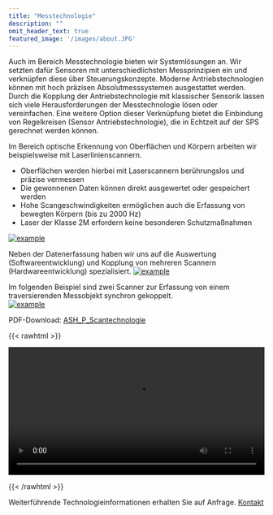 ```yaml
---
title: "Messtechnologie"
description: ""
omit_header_text: true
featured_image: '/images/about.JPG'
---
```

Auch im Bereich Messtechnologie bieten wir Systemlösungen an. Wir setzten dafür Sensoren mit unterschiedlichsten Messprinzipien ein und verknüpfen diese über  Steuerungskonzepte.
Moderne Antriebstechnologien können mit hoch präzisen Absolutmesssystemen ausgestattet werden. Durch die Kopplung der Antriebstechnologie mit klassischer Sensorik lassen sich viele Herausforderungen der Messtechnologie lösen oder vereinfachen. Eine weitere Option dieser Verknüpfung bietet die Einbindung von Regelkreisen (Sensor Antriebstechnologie), die in Echtzeit auf der SPS gerechnet werden können.  

Im Bereich optische Erkennung von Oberflächen und Körpern arbeiten wir beispielsweise mit Laserlinienscannern.

* Oberflächen werden hierbei mit Laserscannern berührungslos und präzise vermessen
* Die gewonnenen Daten können direkt ausgewertet oder gespeichert werden
* Hohe Scangeschwindigkeiten ermöglichen auch die Erfassung von bewegten Körpern (bis zu 2000 Hz)
* Laser der Klasse 2M erfordern keine besonderen Schutzmaßnahmen

[![example](/images/produkteundleistung/messtechnologie.png)](/images/produkteundleistung/messtechnologie.png)  

Neben der Datenerfassung haben wir uns auf die Auswertung (Softwareentwicklung) und Kopplung von mehreren Scannern (Hardwareentwicklung) spezialisiert.
[![example](/images/produkteundleistung/messtechnologie2.png)](/images/produkteundleistung/messtechnologie2.png)  

Im folgenden Beispiel sind zwei Scanner zur Erfassung von einem traversierenden Messobjekt synchron gekoppelt.  
[![example](/images/produkteundleistung/messtechnologie3.png)](/images/produkteundleistung/messtechnologie3.png)  

PDF-Download: [ASH_P_Scantechnologie](/files/ASH_P_Scantechnologie.pdf)

{{< rawhtml >}} 

<video width=100% controls>
    <source src="/videos/b.webm" type="video/webm">
    Your browser does not support the video tag.  
</video>


{{< /rawhtml >}}

Weiterführende Technologieinformationen erhalten Sie auf Anfrage. [Kontakt](/kontakt/)




